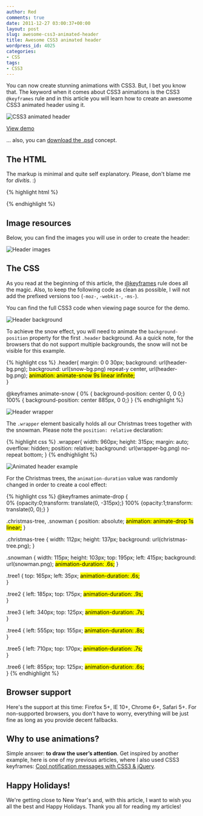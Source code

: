 ```yaml
---
author: Red
comments: true
date: 2011-12-27 03:00:37+00:00
layout: post
slug: awesome-css3-animated-header
title: Awesome CSS3 animated header
wordpress_id: 4025
categories:
- CSS
tags:
- CSS3
---
```


You can now create stunning animations with CSS3. But, I bet you know that. The keyword when it comes about CSS3 animations is the CSS3 `@keyframes` rule and in this article you will learn how to create an awesome CSS3 animated header using it.

![CSS3 animated header](http://www.red-team-design.com/wp-content/uploads/2011/12/awesome-css3-animated-header.gif)

<!-- more -->

[View demo](http://www.red-team-design.com/wp-content/uploads/2011/12/css3-animated-header-demo.html)
  
... also, you can [download the .psd](http://www.red-team-design.com/wp-content/uploads/2011/12/css3-animated-header.zip) concept.

## The HTML

The markup is minimal and quite self explanatory. Please, don't blame me for _divitis_. :)

{% highlight html %}
<div class="header">
    <div class="wrapper">
        <div class="christmas-tree tree1"></div>
        <div class="christmas-tree tree2"></div>
        <div class="christmas-tree tree3"></div>
        <div class="snowman"></div> 
        <div class="christmas-tree tree4"></div>
        <div class="christmas-tree tree5"></div>
        <div class="christmas-tree tree6"></div>
    </div>
</div>
{% endhighlight %}

## Image resources

Below, you can find the images you will use in order to create the header:

![Header images](http://www.red-team-design.com/wp-content/uploads/2011/12/css3-header-images.png)

## The CSS

As you read at the beginning of this article, the [@keyframes](http://www.w3.org/TR/css3-animations/) rule does all the magic. Also, to keep the following code as clean as possible, I will not add the prefixed versions too (`-moz-`, `-webkit-`, `-ms-`).

You can find the full CSS3 code when viewing page source for the demo.

![Header background](http://www.red-team-design.com/wp-content/uploads/2011/12/css3-header-background.png)

To achieve the snow effect, you will need to animate the `background-position` property for the first `.header` background. As a quick note, for the browsers that do not support multiple backgrounds, the snow will not be visible for this example.

{% highlight css %}
.header{
    margin: 0 0 30px;
    background: url(header-bg.png);
    background: url(snow-bg.png) repeat-y center, url(header-bg.png);
    <mark>animation: animate-snow 9s linear infinite;</mark>        
}

@keyframes animate-snow
{
    0% { background-position: center 0, 0 0;}
    100% { background-position: center 885px, 0 0;}
}
{% endhighlight %}

![Header wrapper](http://www.red-team-design.com/wp-content/uploads/2011/12/css3-header-wrapper.png)

The `.wrapper` element basically holds all our Christmas trees together with the snowman. Please note the `position: relative` declaration:
    
{% highlight css %}
.wrapper{
    width: 960px;
    height: 315px;
    margin: auto;
    overflow: hidden;
    position: relative;
    background: url(wrapper-bg.png) no-repeat bottom;
}
{% endhighlight %}

![Animated header example](http://www.red-team-design.com/wp-content/uploads/2011/12/awesome-css3-animated-header.gif)

For the Christmas trees, the `animation-duration` value was randomly changed in order to create a cool effect: 

{% highlight css %}
@keyframes animate-drop {   
    0% {opacity:0;transform: translate(0, -315px);}
    100% {opacity:1;transform: translate(0, 0);}
}   

.christmas-tree,
.snowman {
    position: absolute;
    <mark>animation: animate-drop 1s linear;</mark>
}

.christmas-tree {
    width: 112px;
    height: 137px;
    background: url(christmas-tree.png);
}

.snowman {
    width: 115px;
    height: 103px;
    top: 195px;
    left: 415px;
    background: url(snowman.png);
    <mark>animation-duration: .6s;</mark>
}   
    
.tree1 {
    top: 165px;
    left: 35px;
    <mark>animation-duration: .6s;</mark>       
}

.tree2 {
    left: 185px;
    top: 175px; 
    <mark>animation-duration: .9s;</mark>       
}

.tree3 {
    left: 340px;
    top: 125px; 
    <mark>animation-duration: .7s;</mark>       
}

.tree4 {
    left: 555px;
    top: 155px; 
    <mark>animation-duration: .8s;</mark>       
}

.tree5 {
    left: 710px;
    top: 170px; 
    <mark>animation-duration: .7s;</mark>       
}

.tree6 {
    left: 855px;
    top: 125px;
    <mark>animation-duration: .6s;</mark>       
}
{% endhighlight %}

## Browser support

Here's the support at this time: Firefox 5+, IE 10+, Chrome 6+, Safari 5+. For non-supported browsers, you don't have to worry, everything will be just fine as long as you provide decent fallbacks.

## Why to use animations?

Simple answer: **to draw the user’s attention**. Get inspired by another example, here is one of my previous articles, where I also used CSS3 keyframes: [Cool notification messages with CSS3 & jQuery](http://www.red-team-design.com/cool-notification-messages-with-css3-jquery). 

## Happy Holidays!

We're getting close to New Year's and, with this article, I want to wish you all the best and Happy Holidays. Thank you all for reading my articles!